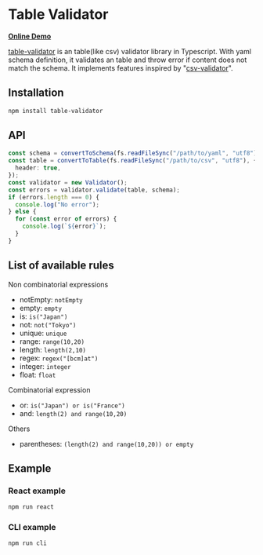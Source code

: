# Table Validator

[**Online Demo**](https://wapa5pow.github.io/table-validator/)

[table-validator](https://www.npmjs.com/package/table-validator) is an table(like csv) validator library in Typescript.
With yaml schema definition, it validates an table and throw error if content does not match the schema.
It implements features inspired by "[csv-validator](https://github.com/digital-preservation/csv-validator)".

## Installation

```bash
npm install table-validator
```

## API

```typescript
const schema = convertToSchema(fs.readFileSync("/path/to/yaml", "utf8"));
const table = convertToTable(fs.readFileSync("/path/to/csv", "utf8"), {
  header: true,
});
const validator = new Validator();
const errors = validator.validate(table, schema);
if (errors.length === 0) {
  console.log("No error");
} else {
  for (const error of errors) {
    console.log(`${error}`);
  }
}
```

## List of available rules

Non combinatorial expressions

- notEmpty: `notEmpty`
- empty: `empty`
- is: `is("Japan")`
- not: `not("Tokyo")`
- unique: `unique`
- range: `range(10,20)`
- length: `length(2,10)`
- regex: `regex("[bcm]at")`
- integer: `integer`
- float: `float`

Combinatorial expression

- or: `is("Japan") or is("France")`
- and: `length(2) and range(10,20)`

Others

- parentheses: `(length(2) and range(10,20)) or empty`

## Example

### React example

```bash
npm run react
```

### CLI example

```bash
npm run cli
```
